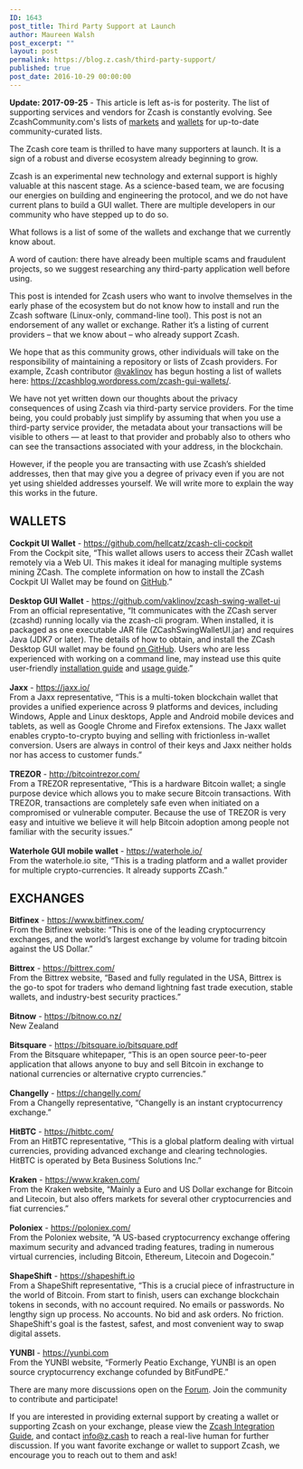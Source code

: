 ```yaml
---
ID: 1643
post_title: Third Party Support at Launch
author: Maureen Walsh
post_excerpt: ""
layout: post
permalink: https://blog.z.cash/third-party-support/
published: true
post_date: 2016-10-29 00:00:00
---
```

<p><strong>Update: 2017-09-25</strong> - This article is left as-is for posterity. The list of supporting services and vendors for Zcash is constantly evolving. See ZcashCommunity.com's lists of <a class="reference external" href="https://www.zcashcommunity.com/markets/">markets</a> and <a class="reference external" href="https://www.zcashcommunity.com/wallets/">wallets</a> for up-to-date community-curated lists.</p>
<p>The Zcash core team is thrilled to have many supporters at launch. It is a sign of a robust and diverse ecosystem already beginning to grow.</p>
<p>Zcash is an experimental new technology and external support is highly valuable at this nascent stage. As a science-based team, we are focusing our energies on building and engineering the protocol, and we do not have current plans to build a GUI wallet. There are multiple developers in our community who have stepped up to do so.</p>
<p>What follows is a list of some of the wallets and exchange that we currently know about.</p>
<p>A word of caution: there have already been multiple scams and fraudulent projects, so we suggest researching any third-party application well before using.</p>
<p>This post is intended for Zcash users who want to involve themselves in the early phase of the ecosystem but do not know how to install and run the Zcash software (Linux-only, command-line tool). This post is not an endorsement of any wallet or exchange. Rather it’s a listing of current providers – that we know about – who already support Zcash.</p>
<p>We hope that as this community grows, other individuals will take on the responsibility of maintaining a repository or lists of Zcash providers. For example, Zcash contributor <a class="reference external" href="https://forum.z.cash/users/vaklinov/activity">@vaklinov</a> has begun hosting a list of wallets here: <a class="reference external" href="https://zcashblog.wordpress.com/zcash-gui-wallets/">https://zcashblog.wordpress.com/zcash-gui-wallets/</a>.</p>
<p>We have not yet written down our thoughts about the privacy consequences of using Zcash via third-party service providers. For the time being, you could probably just simplify by assuming that when you use a third-party service provider, the metadata about your transactions will be visible to others — at least to that provider and probably also to others who can see the transactions associated with your address, in the blockchain.</p>
<p>However, if the people you are transacting with use Zcash’s shielded addresses, then that may give you a degree of privacy even if you are not yet using shielded addresses yourself. We will write more to explain the way this works in the future.</p>
<div class="section" id="id1">
<h2>WALLETS</h2>
<div class="line-block">
<div class="line"><strong>Cockpit UI Wallet</strong> - <a class="reference external" href="https://github.com/hellcatz/zcash-cli-cockpit">https://github.com/hellcatz/zcash-cli-cockpit</a></div>
<div class="line">From the Cockpit site, “This wallet allows users to access their ZCash wallet remotely via a Web UI. This makes it ideal for managing multiple systems mining ZCash. The complete information on how to install the ZCash Cockpit UI Wallet may be found on <a class="reference external" href="https://github.com/hellcatz/zcash-cli-cockpit">GitHub</a>.”</div>
<div class="line"><br/></div>
<div class="line"><strong>Desktop GUI Wallet</strong> - <a class="reference external" href="https://github.com/vaklinov/zcash-swing-wallet-ui">https://github.com/vaklinov/zcash-swing-wallet-ui</a></div>
<div class="line">From an official representative, “It communicates with the ZCash server (zcashd) running locally via the zcash-cli program. When installed, it is packaged as one executable JAR file (ZCashSwingWalletUI.jar) and requires Java (JDK7 or later). The details of how to obtain, and install the ZCash Desktop GUI wallet may be found <a class="reference external" href="https://github.com/vaklinov/zcash-swing-wallet-ui">on GitHub</a>. Users who are less experienced with working on a command line, may instead use this quite user-friendly <a class="reference external" href="https://www.cryptocompare.com/wallets/guides/how-to-install-the-zcash-gui-wallet">installation guide</a> and <a class="reference external" href="https://www.cryptocompare.com/wallets/guides/how-to-use-the-zcash-gui-wallet">usage guide</a>.”</div>
<div class="line"><br/></div>
<div class="line"><strong>Jaxx</strong> - <a class="reference external" href="https://jaxx.io/">https://jaxx.io/</a></div>
<div class="line">From a Jaxx representative, “This is a multi-token blockchain wallet that provides a unified experience across 9 platforms and devices, including Windows, Apple and Linux desktops, Apple and Android mobile devices and tablets, as well as Google Chrome and Firefox extensions. The Jaxx wallet enables crypto-to-crypto buying and selling with frictionless in-wallet conversion. Users are always in control of their keys and Jaxx neither holds nor has access to customer funds.”</div>
<div class="line"><br/></div>
<div class="line"><strong>TREZOR</strong> - <a class="reference external" href="http://bitcointrezor.com/">http://bitcointrezor.com/</a></div>
<div class="line">From a TREZOR representative, “This is a hardware Bitcoin wallet; a single purpose device which allows you to make secure Bitcoin transactions. With TREZOR, transactions are completely safe even when initiated on a compromised or vulnerable computer. Because the use of TREZOR is very easy and intuitive we believe it will help Bitcoin adoption among people not familiar with the security issues.”</div>
<div class="line"><br/></div>
<div class="line"><strong>Waterhole GUI mobile wallet</strong> - <a class="reference external" href="https://waterhole.io/">https://waterhole.io/</a></div>
<div class="line">From the waterhole.io site, “This is a trading platform and a wallet provider for multiple crypto-currencies. It already supports ZCash.”</div>
</div>
</div>

<div class="section" id="exchanges">
<h2>EXCHANGES</h2>
<div class="line-block">
<div class="line"><strong>Bitfinex</strong> - <a class="reference external" href="https://www.bitfinex.com/">https://www.bitfinex.com/</a></div>
<div class="line">From the Bitfinex website: “This is one of the leading cryptocurrency exchanges, and the world’s largest exchange by volume for trading bitcoin against the US Dollar.”</div>
<div class="line"><br/></div>
<div class="line"><strong>Bittrex</strong> - <a class="reference external" href="https://bittrex.com/">https://bittrex.com/</a></div>
<div class="line">From the Bittrex website, “Based and fully regulated in the USA, Bittrex is the go-to spot for traders who demand lightning fast trade execution, stable wallets, and industry-best security practices.”</div>
<div class="line"><br/></div>
<div class="line"><strong>Bitnow</strong> - <a class="reference external" href="https://bitnow.co.nz/">https://bitnow.co.nz/</a></div>
<div class="line">New Zealand</div>
<div class="line"><br/></div>
<div class="line"><strong>Bitsquare</strong> - <a class="reference external" href="https://bitsquare.io/bitsquare.pdf">https://bitsquare.io/bitsquare.pdf</a></div>
<div class="line">From the Bitsquare whitepaper, “This is an open source peer-to-peer application that allows anyone to buy and sell Bitcoin in exchange to national currencies or alternative crypto currencies.”</div>
<div class="line"><br/></div>
<div class="line"><strong>Changelly</strong> - <a class="reference external" href="https://changelly.com/">https://changelly.com/</a></div>
<div class="line">From a Changelly representative, “Changelly is an instant cryptocurrency exchange.”</div>
<div class="line"><br/></div>
<div class="line"><strong>HitBTC</strong> - <a class="reference external" href="https://hitbtc.com/">https://hitbtc.com/</a></div>
<div class="line">From an HitBTC representative, “This is a global platform dealing with virtual currencies, providing advanced exchange and clearing technologies. HitBTC is operated by Beta Business Solutions Inc.”</div>
<div class="line"><br/></div>
<div class="line"><strong>Kraken</strong> - <a class="reference external" href="https://www.kraken.com/">https://www.kraken.com/</a></div>
<div class="line">From the Kraken website, “Mainly a Euro and US Dollar exchange for Bitcoin and Litecoin, but also offers markets for several other cryptocurrencies and fiat currencies.”</div>
<div class="line"><br/></div>
<div class="line"><strong>Poloniex</strong> - <a class="reference external" href="https://poloniex.com/">https://poloniex.com/</a></div>
<div class="line">From the Poloniex website, “A US-based cryptocurrency exchange offering maximum security and advanced trading features, trading in numerous virtual currencies, including Bitcoin, Ethereum, Litecoin and Dogecoin.”</div>
<div class="line"><br/></div>
<div class="line"><strong>ShapeShift</strong> - <a class="reference external" href="https://shapeshift.io">https://shapeshift.io</a></div>
<div class="line">From a ShapeShift representative, “This is a crucial piece of infrastructure in the world of Bitcoin. From start to finish, users can exchange blockchain tokens in seconds, with no account required. No emails or passwords. No lengthy sign up process. No accounts. No bid and ask orders. No friction. ShapeShift's goal is the fastest, safest, and most convenient way to swap digital assets.</div>
<div class="line"><br/></div>
<div class="line"><strong>YUNBI</strong> - <a class="reference external" href="https://yunbi.com">https://yunbi.com</a></div>
<div class="line">From the YUNBI website, “Formerly Peatio Exchange, YUNBI is an open source cryptocurrency exchange cofunded by BitFundPE.”</div>
</div>
<p>There are many more discussions open on the <a class="reference external" href="https://forum.z.cash">Forum</a>. Join the community to contribute and participate!</p>
<p>If you are interested in providing external support by creating a wallet or supporting Zcash on your exchange, please view the <a class="reference external" href="https://z.cash/support/zig.html">Zcash Integration Guide</a>, and contact <a class="reference external" href="mailto:info@z.cash">info@z.cash</a> to reach a real-live human for further discussion. If you want favorite exchange or wallet to support Zcash, we encourage you to reach out to them and ask!</p>
</div>